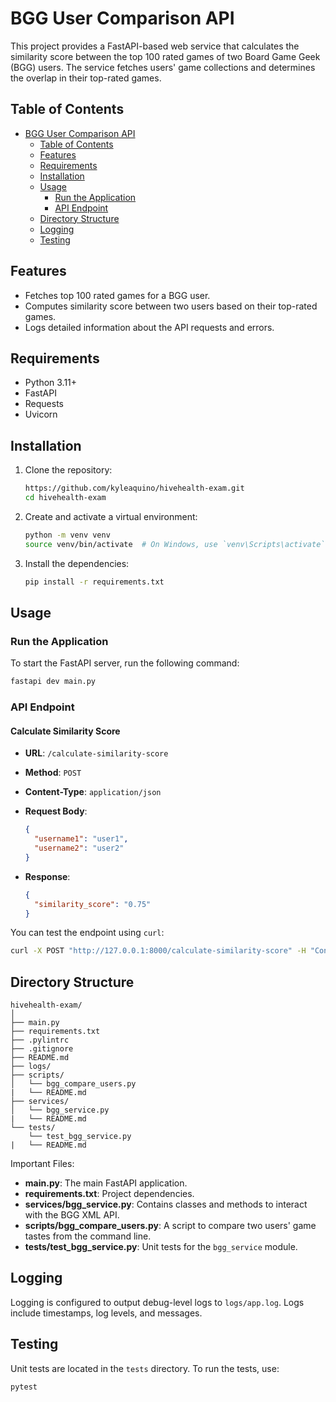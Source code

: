 # BGG User Comparison API

This project provides a FastAPI-based web service that calculates the similarity score between the top 100 rated games of two Board Game Geek (BGG) users. The service fetches users' game collections and determines the overlap in their top-rated games.

## Table of Contents

- [BGG User Comparison API](#hivehealth-exam)
  - [Table of Contents](#table-of-contents)
  - [Features](#features)
  - [Requirements](#requirements)
  - [Installation](#installation)
  - [Usage](#usage)
    - [Run the Application](#run-the-application)
    - [API Endpoint](#api-endpoint)
  - [Directory Structure](#directory-structure)
  - [Logging](#logging)
  - [Testing](#testing)

## Features

- Fetches top 100 rated games for a BGG user.
- Computes similarity score between two users based on their top-rated games.
- Logs detailed information about the API requests and errors.

## Requirements

- Python 3.11+
- FastAPI
- Requests
- Uvicorn

## Installation

1. Clone the repository:

   ```bash
   https://github.com/kyleaquino/hivehealth-exam.git
   cd hivehealth-exam
   ```

2. Create and activate a virtual environment:

   ```bash
   python -m venv venv
   source venv/bin/activate  # On Windows, use `venv\Scripts\activate`
   ```

3. Install the dependencies:

   ```bash
   pip install -r requirements.txt
   ```

## Usage

### Run the Application

To start the FastAPI server, run the following command:

```bash
fastapi dev main.py
```

### API Endpoint

#### Calculate Similarity Score

- **URL**: `/calculate-similarity-score`
- **Method**: `POST`
- **Content-Type**: `application/json`
- **Request Body**:

  ```json
  {
    "username1": "user1",
    "username2": "user2"
  }
  ```

- **Response**:

  ```json
  {
    "similarity_score": "0.75"
  }
  ```

You can test the endpoint using `curl`:

```bash
curl -X POST "http://127.0.0.1:8000/calculate-similarity-score" -H "Content-Type: application/json" -d '{"username1": "user1", "username2": "user2"}'
```

## Directory Structure

```
hivehealth-exam/
│
├── main.py
├── requirements.txt
├── .pylintrc
├── .gitignore
├── README.md
├── logs/
├── scripts/
│   └── bgg_compare_users.py
|   └── README.md
├── services/
│   └── bgg_service.py
|   └── README.md
└── tests/
    └── test_bgg_service.py
|   └── README.md
```

Important Files:

- **main.py**: The main FastAPI application.
- **requirements.txt**: Project dependencies.
- **services/bgg_service.py**: Contains classes and methods to interact with the BGG XML API.
- **scripts/bgg_compare_users.py**: A script to compare two users' game tastes from the command line.
- **tests/test_bgg_service.py**: Unit tests for the `bgg_service` module.

## Logging

Logging is configured to output debug-level logs to `logs/app.log`. Logs include timestamps, log levels, and messages.

## Testing

Unit tests are located in the `tests` directory. To run the tests, use:

```bash
pytest
```
